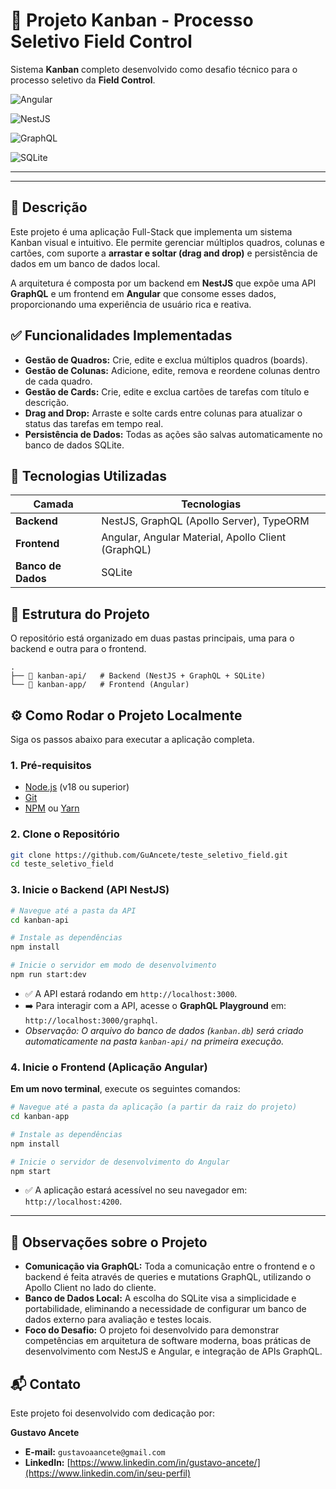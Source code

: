 # 📁 Projeto Kanban - Processo Seletivo Field Control


Sistema **Kanban** completo desenvolvido como desafio técnico para o processo seletivo da **Field Control**.

![Angular](https://img.shields.io/badge/Angular-DD0031?style=for-the-badge&logo=angular&logoColor=white)

![NestJS](https://img.shields.io/badge/NestJS-E0234E?style=for-the-badge&logo=nestjs&logoColor=white)

![GraphQL](https://img.shields.io/badge/GraphQL-E10098?style=for-the-badge&logo=graphql&logoColor=white)

![SQLite](https://img.shields.io/badge/SQLite-003B57?style=for-the-badge&logo=sqlite&logoColor=white)

---



---

## 📄 Descrição

Este projeto é uma aplicação Full-Stack que implementa um sistema Kanban visual e intuitivo. Ele permite gerenciar múltiplos quadros, colunas e cartões, com suporte a **arrastar e soltar (drag and drop)** e persistência de dados em um banco de dados local.

A arquitetura é composta por um backend em **NestJS** que expõe uma API **GraphQL** e um frontend em **Angular** que consome esses dados, proporcionando uma experiência de usuário rica e reativa.

## ✅ Funcionalidades Implementadas

-   **Gestão de Quadros:** Crie, edite e exclua múltiplos quadros (boards).
-   **Gestão de Colunas:** Adicione, edite, remova e reordene colunas dentro de cada quadro.
-   **Gestão de Cards:** Crie, edite e exclua cartões de tarefas com título e descrição.
-   **Drag and Drop:** Arraste e solte cards entre colunas para atualizar o status das tarefas em tempo real.
-   **Persistência de Dados:** Todas as ações são salvas automaticamente no banco de dados SQLite.

## 🚀 Tecnologias Utilizadas

| Camada         | Tecnologias                                   |
| -------------- | --------------------------------------------- |
| **Backend** | NestJS, GraphQL (Apollo Server), TypeORM      |
| **Frontend** | Angular, Angular Material, Apollo Client (GraphQL) |
| **Banco de Dados** | SQLite                                        |

## 📁 Estrutura do Projeto

O repositório está organizado em duas pastas principais, uma para o backend e outra para o frontend.

```
.
├── 📂 kanban-api/   # Backend (NestJS + GraphQL + SQLite)
└── 📂 kanban-app/   # Frontend (Angular)
```

## ⚙️ Como Rodar o Projeto Localmente

Siga os passos abaixo para executar a aplicação completa.

### **1. Pré-requisitos**

-   [Node.js](https://nodejs.org/en/) (v18 ou superior)
-   [Git](https://git-scm.com/)
-   [NPM](https://www.npmjs.com/) ou [Yarn](https://yarnpkg.com/)

### **2. Clone o Repositório**

```bash
git clone https://github.com/GuAncete/teste_seletivo_field.git
cd teste_seletivo_field
```

### **3. Inicie o Backend (API NestJS)**

```bash
# Navegue até a pasta da API
cd kanban-api

# Instale as dependências
npm install

# Inicie o servidor em modo de desenvolvimento
npm run start:dev
```

-   ✅ A API estará rodando em `http://localhost:3000`.
-   ➡️ Para interagir com a API, acesse o **GraphQL Playground** em: `http://localhost:3000/graphql`.
-   *Observação: O arquivo do banco de dados (`kanban.db`) será criado automaticamente na pasta `kanban-api/` na primeira execução.*

### **4. Inicie o Frontend (Aplicação Angular)**

**Em um novo terminal**, execute os seguintes comandos:

```bash
# Navegue até a pasta da aplicação (a partir da raiz do projeto)
cd kanban-app

# Instale as dependências
npm install

# Inicie o servidor de desenvolvimento do Angular
npm start
```

-   ✅ A aplicação estará acessível no seu navegador em: `http://localhost:4200`.

---

## 📝 Observações sobre o Projeto

-   **Comunicação via GraphQL:** Toda a comunicação entre o frontend e o backend é feita através de queries e mutations GraphQL, utilizando o Apollo Client no lado do cliente.
-   **Banco de Dados Local:** A escolha do SQLite visa a simplicidade e portabilidade, eliminando a necessidade de configurar um banco de dados externo para avaliação e testes locais.
-   **Foco do Desafio:** O projeto foi desenvolvido para demonstrar competências em arquitetura de software moderna, boas práticas de desenvolvimento com NestJS e Angular, e integração de APIs GraphQL.

## 📬 Contato

Este projeto foi desenvolvido com dedicação por:

**Gustavo Ancete**

-   **E-mail:** `gustavoaancete@gmail.com`
-   **LinkedIn:** [https://www.linkedin.com/in/gustavo-ancete/](https://www.linkedin.com/in/seu-perfil) 
